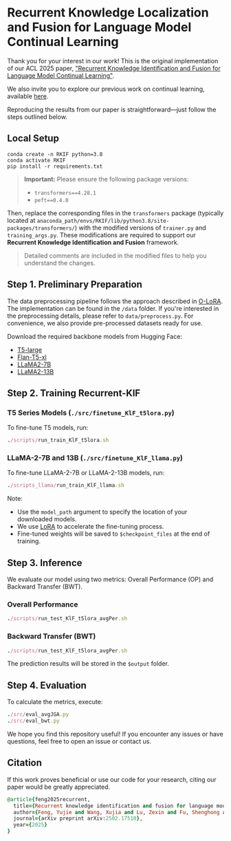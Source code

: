 # Recurrent Knowledge Localization and Fusion for Language Model Continual Learning
Thank you for your interest in our work! This is the original implementation of our ACL 2025 paper, ["Recurrent Knowledge Identification and Fusion for Language Model Continual Learning"](https://arxiv.org/abs/2502.17510).

We also invite you to explore our previous work on continual learning, available [here](https://github.com/WoodScene/TaSL).

Reproducing the results from our paper is straightforward—just follow the steps outlined below.

## Local Setup
```
conda create -n RKIF python=3.8
conda activate RKIF
pip install -r requirements.txt
```

> **Important:**
> Please ensure the following package versions:
>
> * `transformers==4.28.1`
> * `peft==0.4.0`

Then, replace the corresponding files in the `transformers` package (typically located at `anaconda_path/envs/RKIF/lib/python3.8/site-packages/transformers/`) with the modified versions of `trainer.py` and `training_args.py`.
These modifications are required to support our **Recurrent Knowledge Identification and Fusion** framework.

> Detailed comments are included in the modified files to help you understand the changes.


## Step 1. Preliminary Preparation
The data preprocessing pipeline follows the approach described in [O-LoRA](https://github.com/cmnfriend/O-LoRA). The implementation can be found in the `/data` folder. If you're interested in the preprocessing details, please refer to `data/preprocess.py`. For convenience, we also provide pre-processed datasets ready for use.

Download the required backbone models from Hugging Face:
* [T5-large](https://huggingface.co/google-t5/t5-large)
* [Flan-T5-xl](https://huggingface.co/google/flan-t5-xl)
* [LLaMA2-7B](https://huggingface.co/meta-llama/Llama-2-7b-chat-hf)
* [LLaMA2-13B](https://huggingface.co/meta-llama/Llama-2-13b-chat-hf)


## Step 2. Training Recurrent-KlF
### T5 Series Models (`./src/finetune_KlF_t5lora.py`)
To fine-tune T5 models, run:
```ruby
./scripts/run_train_KlF_t5lora.sh
```
### LLaMA-2-7B and 13B (`./src/finetune_KlF_llama.py`)
To fine-tune LLaMA-2-7B or LLaMA-2-13B models, run:
```ruby
./scripts_llama/run_train_KlF_llama.sh
```
Note:
* Use the `model_path` argument to specify the location of your downloaded models.
* We use [LoRA](https://github.com/microsoft/LoRA) to accelerate the fine-tuning process.
* Fine-tuned weights will be saved to `$checkpoint_files` at the end of training. 

## Step 3. Inference
We evaluate our model using two metrics: Overall Performance (OP) and Backward Transfer (BWT).

### **Overall Performance**
```ruby
./scripts/run_test_KlF_t5lora_avgPer.sh
```
### Backward Transfer (**BWT**)
```ruby
./scripts/run_test_KlF_t5lora_avgPer.sh
```
The prediction results will be stored in the `$output` folder.



## Step 4. Evaluation
To calculate the metrics, execute:
```ruby
./src/eval_avgJGA.py
./src/eval_bwt.py
```

We hope you find this repository useful! If you encounter any issues or have questions, feel free to open an issue or contact us.


## Citation
If this work proves beneficial or use our code for your research, citing our paper would be greatly appreciated.
```ruby
@article{feng2025recurrent,
  title={Recurrent knowledge identification and fusion for language model continual learning},
  author={Feng, Yujie and Wang, Xujia and Lu, Zexin and Fu, Shenghong and Shi, Guangyuan and Xu, Yongxin and Wang, Yasha and Yu, Philip S and Chu, Xu and Wu, Xiao-Ming},
  journal={arXiv preprint arXiv:2502.17510},
  year={2025}
}
```